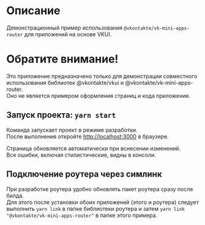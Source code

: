 # Описание
Демонстрационный пример использования `@vkontakte/vk-mini-apps-router` для приложений на основе VKUI.

# Обратите внимание!
Это приложение предназначено только для демонстрации
совместного использования библиотек @vkontakte/vkui
и @vkontakte/vk-mini-apps-router.\
Оно не является примером оформления страниц и кода приложения.

## Запуск проекта: `yarn start`

Команда запускает проект в режиме разработки.\
После выполнения откройте [http://localhost:3000](http://localhost:3000) в браузере.

Страница обновляется автоматически при вснесении изменений.\
Все ошибки, включая стилистические, видны в консоли.

## Подключение роутера через симлинк
При разработке роутера удобно обновлять пакет роутера сразу после билда.\
Для этого после установки обоих приложений (этого и роутера)
следует выполнить `yarn link` в папке библиотеки роутера и затем
`yarn link "@vkontakte/vk-mini-apps-router"` в папке этого примера.
